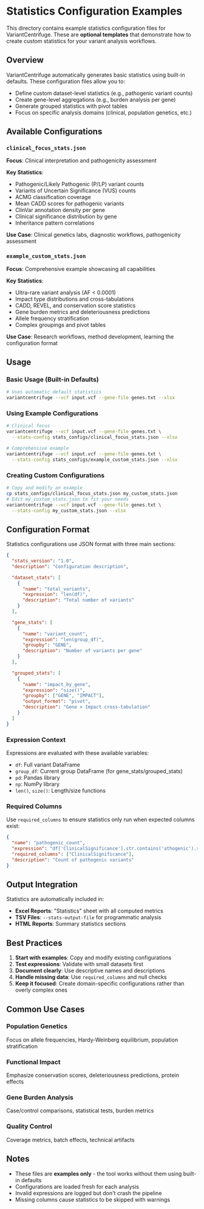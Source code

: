 # Statistics Configuration Examples

This directory contains example statistics configuration files for VariantCentrifuge. These are **optional templates** that demonstrate how to create custom statistics for your variant analysis workflows.

## Overview

VariantCentrifuge automatically generates basic statistics using built-in defaults. These configuration files allow you to:

- Define custom dataset-level statistics (e.g., pathogenic variant counts)
- Create gene-level aggregations (e.g., burden analysis per gene)
- Generate grouped statistics with pivot tables
- Focus on specific analysis domains (clinical, population genetics, etc.)

## Available Configurations

### `clinical_focus_stats.json`
**Focus**: Clinical interpretation and pathogenicity assessment

**Key Statistics**:
- Pathogenic/Likely Pathogenic (P/LP) variant counts
- Variants of Uncertain Significance (VUS) counts
- ACMG classification coverage
- Mean CADD scores for pathogenic variants
- ClinVar annotation density per gene
- Clinical significance distribution by gene
- Inheritance pattern correlations

**Use Case**: Clinical genetics labs, diagnostic workflows, pathogenicity assessment

### `example_custom_stats.json`
**Focus**: Comprehensive example showcasing all capabilities

**Key Statistics**:
- Ultra-rare variant analysis (AF < 0.0001)
- Impact type distributions and cross-tabulations
- CADD, REVEL, and conservation score statistics
- Gene burden metrics and deleteriousness predictions
- Allele frequency stratification
- Complex groupings and pivot tables

**Use Case**: Research workflows, method development, learning the configuration format

## Usage

### Basic Usage (Built-in Defaults)
```bash
# Uses automatic default statistics
variantcentrifuge --vcf input.vcf --gene-file genes.txt --xlsx
```

### Using Example Configurations
```bash
# Clinical focus
variantcentrifuge --vcf input.vcf --gene-file genes.txt \
  --stats-config stats_configs/clinical_focus_stats.json --xlsx

# Comprehensive example
variantcentrifuge --vcf input.vcf --gene-file genes.txt \
  --stats-config stats_configs/example_custom_stats.json --xlsx
```

### Creating Custom Configurations
```bash
# Copy and modify an example
cp stats_configs/clinical_focus_stats.json my_custom_stats.json
# Edit my_custom_stats.json to fit your needs
variantcentrifuge --vcf input.vcf --gene-file genes.txt \
  --stats-config my_custom_stats.json --xlsx
```

## Configuration Format

Statistics configurations use JSON format with three main sections:

```json
{
  "stats_version": "1.0",
  "description": "Configuration description",

  "dataset_stats": [
    {
      "name": "total_variants",
      "expression": "len(df)",
      "description": "Total number of variants"
    }
  ],

  "gene_stats": [
    {
      "name": "variant_count",
      "expression": "len(group_df)",
      "groupby": "GENE",
      "description": "Number of variants per gene"
    }
  ],

  "grouped_stats": [
    {
      "name": "impact_by_gene",
      "expression": "size()",
      "groupby": ["GENE", "IMPACT"],
      "output_format": "pivot",
      "description": "Gene × Impact cross-tabulation"
    }
  ]
}
```

### Expression Context

Expressions are evaluated with these available variables:
- `df`: Full variant DataFrame
- `group_df`: Current group DataFrame (for gene_stats/grouped_stats)
- `pd`: Pandas library
- `np`: NumPy library
- `len()`, `size()`: Length/size functions

### Required Columns

Use `required_columns` to ensure statistics only run when expected columns exist:

```json
{
  "name": "pathogenic_count",
  "expression": "df['ClinicalSignificance'].str.contains('athogenic').sum()",
  "required_columns": ["ClinicalSignificance"],
  "description": "Count of pathogenic variants"
}
```

## Output Integration

Statistics are automatically included in:
- **Excel Reports**: "Statistics" sheet with all computed metrics
- **TSV Files**: `--stats-output-file` for programmatic analysis
- **HTML Reports**: Summary statistics sections

## Best Practices

1. **Start with examples**: Copy and modify existing configurations
2. **Test expressions**: Validate with small datasets first
3. **Document clearly**: Use descriptive names and descriptions
4. **Handle missing data**: Use `required_columns` and null checks
5. **Keep it focused**: Create domain-specific configurations rather than overly complex ones

## Common Use Cases

### Population Genetics
Focus on allele frequencies, Hardy-Weinberg equilibrium, population stratification

### Functional Impact
Emphasize conservation scores, deleteriousness predictions, protein effects

### Gene Burden Analysis
Case/control comparisons, statistical tests, burden metrics

### Quality Control
Coverage metrics, batch effects, technical artifacts

## Notes

- These files are **examples only** - the tool works without them using built-in defaults
- Configurations are loaded fresh for each analysis
- Invalid expressions are logged but don't crash the pipeline
- Missing columns cause statistics to be skipped with warnings
